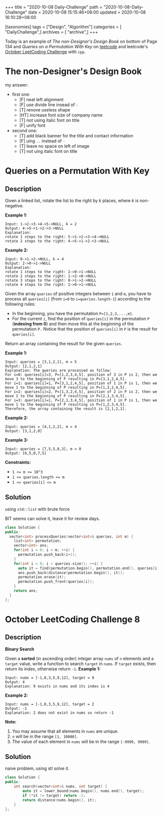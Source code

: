 +++
title = "2020-10-08 Daily-Challenge"
path = "2020-10-08-Daily-Challenge"
date = 2020-10-08 15:15:46+08:00
updated = 2020-10-08 16:10:28+08:00

[taxonomies]
tags = ["Design", "Algorithm"]
categories = [ "DailyChallenge",]
archives = [ "archive",]
+++

Today is an example of *The non-Designer's Design Book* on bottom of Page 134 and *Queries on a Permutation With Key* on [leetcode](https://leetcode.com/problems/queries-on-a-permutation-with-key/) and leetcode's [October LeetCoding Challenge](https://leetcode.com/explore/challenge/card/october-leetcoding-challenge/560/week-2-october-8th-october-14th/3488//) with `cpp`.

<!-- more -->

# The non-Designer's Design Book

my answer:

- first one:
  - [F] neat left alignment
  - [F] use divide line insead of `·`
  - [T] renove useless shape
  - [HT] increase font size of company name
  - [T] not using italic font on title
  - [F] unify font
- second one:
  - [T] add black banner for the title and contact information
  - [F] uing `..` instead of `·`
  - [T] leave no space on left of image
  - [T] not uing italic font on title

# Queries on a Permutation With Key

## Description

Given a linked list, rotate the list to the right by *k* places, where *k* is non-negative.

**Example 1:**

```
Input: 1->2->3->4->5->NULL, k = 2
Output: 4->5->1->2->3->NULL
Explanation:
rotate 1 steps to the right: 5->1->2->3->4->NULL
rotate 2 steps to the right: 4->5->1->2->3->NULL
```

**Example 2:**

```
Input: 0->1->2->NULL, k = 4
Output: 2->0->1->NULL
Explanation:
rotate 1 steps to the right: 2->0->1->NULL
rotate 2 steps to the right: 1->2->0->NULL
rotate 3 steps to the right: 0->1->2->NULL
rotate 4 steps to the right: 2->0->1->NULL
```

Given the array `queries` of positive integers between `1` and `m`, you have to process all `queries[i]` (from `i=0` to `i=queries.length-1`) according to the following rules:

- In the beginning, you have the permutation `P=[1,2,3,...,m]`.
- For the current `i`, find the position of `queries[i]` in the permutation `P` (**indexing from 0**) and then move this at the beginning of the permutation `P.` Notice that the position of `queries[i]` in `P` is the result for `queries[i]`.

Return an array containing the result for the given `queries`.

**Example 1:**

```
Input: queries = [3,1,2,1], m = 5
Output: [2,1,2,1] 
Explanation: The queries are processed as follow: 
For i=0: queries[i]=3, P=[1,2,3,4,5], position of 3 in P is 2, then we move 3 to the beginning of P resulting in P=[3,1,2,4,5]. 
For i=1: queries[i]=1, P=[3,1,2,4,5], position of 1 in P is 1, then we move 1 to the beginning of P resulting in P=[1,3,2,4,5]. 
For i=2: queries[i]=2, P=[1,3,2,4,5], position of 2 in P is 2, then we move 2 to the beginning of P resulting in P=[2,1,3,4,5]. 
For i=3: queries[i]=1, P=[2,1,3,4,5], position of 1 in P is 1, then we move 1 to the beginning of P resulting in P=[1,2,3,4,5]. 
Therefore, the array containing the result is [2,1,2,1].  
```

**Example 2:**

```
Input: queries = [4,1,2,2], m = 4
Output: [3,1,2,0]
```

**Example 3:**

```
Input: queries = [7,5,5,8,3], m = 8
Output: [6,5,0,7,5]
```

**Constraints:**

- `1 <= m <= 10^3`
- `1 <= queries.length <= m`
- `1 <= queries[i] <= m`


## Solution

using `std::list` with brute force

BIT seems can solve it, leave it for review days.

``` cpp
class Solution {
public:
  vector<int> processQueries(vector<int>& queries, int m) {
    list<int> permutation;
    vector<int> ans;
    for(int i = 0; i < m; ++i) {
      permutation.push_back(i+1);
    }
    for(int i = 0; i < queries.size(); ++i) {
      auto it = find(permutation.begin(), permutation.end(), queries[i]);
      ans.push_back(distance(permutation.begin(), it));
      permutation.erase(it);
      permutation.push_front(queries[i]);
    }
    return ans;
  }
};
```

# October LeetCoding Challenge 8

## Description

**Binary Search**

Given a **sorted** (in ascending order) integer array `nums` of `n` elements and a `target` value, write a function to search `target` in `nums`. If `target` exists, then return its index, otherwise return `-1`.
**Example 1:**

```
Input: nums = [-1,0,3,5,9,12], target = 9
Output: 4
Explanation: 9 exists in nums and its index is 4
```

**Example 2:**

```
Input: nums = [-1,0,3,5,9,12], target = 2
Output: -1
Explanation: 2 does not exist in nums so return -1
```

**Note:**

1. You may assume that all elements in `nums` are unique.
2. `n` will be in the range `[1, 10000]`.
3. The value of each element in `nums` will be in the range `[-9999, 9999]`.

## Solution

naive problem, using stl solve it.

``` cpp
class Solution {
public:
    int search(vector<int>& nums, int target) {
        auto it = lower_bound(nums.begin(), nums.end(), target);
        if (*it != target) return -1;
        return distance(nums.begin(), it);
    }
};
```